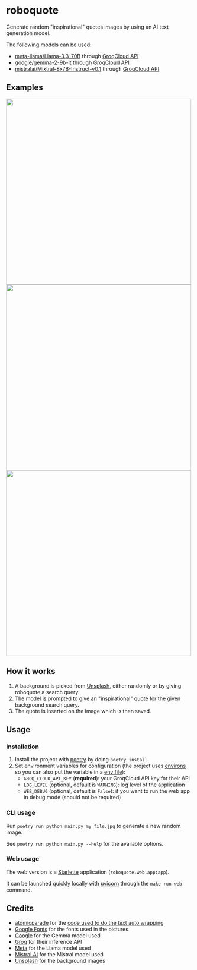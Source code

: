 # roboquote

Generate random "inspirational" quotes images by using an AI text generation model.

The following models can be used:
- [meta-llama/Llama-3.3-70B](https://github.com/meta-llama/llama-models/blob/main/models/llama3_3/MODEL_CARD.md) through [GroqCloud API](https://console.groq.com/playground)
- [google/gemma-2-9b-it](https://huggingface.co/google/gemma-2-9b-it) through [GroqCloud API](https://console.groq.com/playground)
- [mistralai/Mixtral-8x7B-Instruct-v0.1](https://huggingface.co/mistralai/Mixtral-8x7B-Instruct-v0.1) through [GroqCloud API](https://console.groq.com/playground)

## Examples

<img src="https://github.com/corenting/roboquote/raw/master/doc/examples/1.jpg" width="500">
<img src="https://github.com/corenting/roboquote/raw/master/doc/examples/2.jpg" width="500">
<img src="https://github.com/corenting/roboquote/raw/master/doc/examples/3.jpg" width="500">

## How it works

1. A background is picked from [Unsplash](unsplash.com), either randomly or by giving roboquote a search query.
2. The model is prompted to give an "inspirational" quote for the given background search query.
3. The quote is inserted on the image which is then saved.

## Usage

### Installation
1. Install the project with [poetry](https://python-poetry.org/) by doing `poetry install`.
2. Set environment variables for configuration (the project uses [environs](https://github.com/sloria/environs) so you can also put the variable in a [env file](https://github.com/sloria/environs#reading-env-files)):
    - `GROQ_CLOUD_API_KEY` (**required**): your GroqCloud API key for their API
    - `LOG_LEVEL` (optional, default is `WARNING`): log level of the application
    - `WEB_DEBUG` (optional, default is `False`): if you want to run the web app in debug mode (should not be required)

### CLI usage

Run `poetry run python main.py my_file.jpg` to generate a new random image.

See `poetry run python main.py --help` for the available options.

### Web usage

The web version is a [Starlette](https://pypi.org/project/starlette/) application (`roboquote.web.app:app`).

It can be launched quickly locally with [uvicorn](https://pypi.org/project/uvicorn/) through the `make run-web` command.

## Credits

- [atomicparade](https://github.com/atomicparade) for the [code used to do the text auto wrapping](https://github.com/atomicparade/pil_autowrap/blob/main/pil_autowrap/pil_autowrap.py)
- [Google Fonts](https://fonts.google.com/) for the fonts used in the pictures
- [Google](https://huggingface.co/google) for the Gemma model used
- [Groq](https://groq.com/) for their inference API
- [Meta](https://huggingface.co/meta-llama) for the Llama model used
- [Mistral AI](https://mistral.ai/) for the Mistral model used
- [Unsplash](unsplash.com) for the background images
